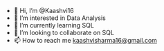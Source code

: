 - 👋 Hi, I’m @Kaashvi16
- 👀 I’m interested in Data Analysis
- 🌱 I’m currently learning SQL
- 💞️ I’m looking to collaborate on SQL
- 📫 How to reach me kaashvisharma16@gmail.com

<!---
Kaashvi16/Kaashvi16 is a ✨ special ✨ repository because its `README.md` (this file) appears on your GitHub profile.
You can click the Preview link to take a look at your changes.
--->
